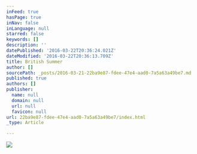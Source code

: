 ```yaml
---
inFeed: true
hasPage: true
inNav: false
inLanguage: null
starred: false
keywords: []
description: ''
datePublished: '2016-03-22T20:36:24.021Z'
dateModified: '2016-03-22T20:36:13.709Z'
title: British Summer
author: []
sourcePath: _posts/2016-03-21-22ba9e87-fdee-47e4-aad0-7a5a63a49be7.md
published: true
authors: []
publisher:
  name: null
  domain: null
  url: null
  favicon: null
url: 22ba9e87-fdee-47e4-aad0-7a5a63a49be7/index.html
_type: Article

---
```

![](https://s3-us-west-2.amazonaws.com/the-grid-img/p/6535f5c89e898ac6bba25828b8b263160e07fd89.jpg)